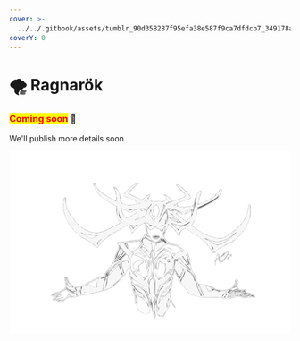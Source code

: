 ```yaml
---
cover: >-
  ../../.gitbook/assets/tumblr_90d358287f95efa38e587f9ca7dfdcb7_349178a0_1280.webp
coverY: 0
---
```


# 🌪 Ragnarök

### <mark style="color:red;">**Coming soon**</mark> 👻

We'll publish more details soon

![](<../../.gitbook/assets/image (7) (1).png>)
